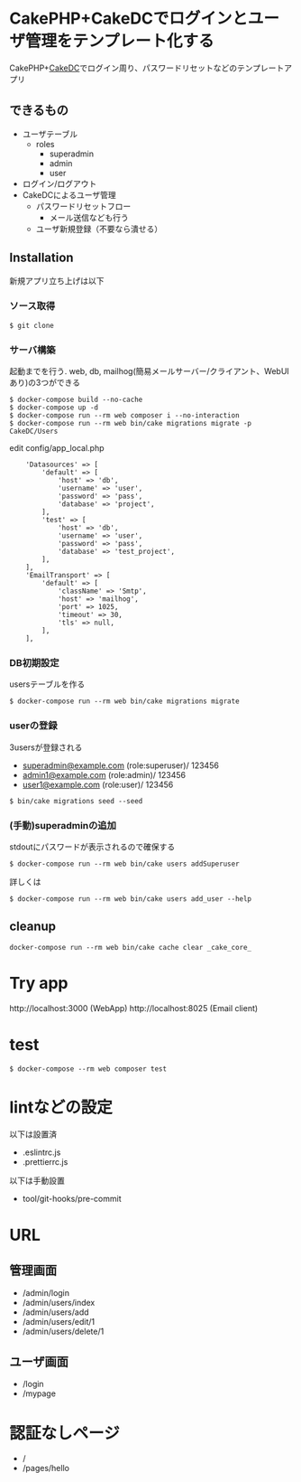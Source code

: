 # CakePHP+CakeDCでログインとユーザ管理をテンプレート化する

CakePHP+[CakeDC](https://github.com/CakeDC/users/)でログイン周り、パスワードリセットなどのテンプレートアプリ

## できるもの
- ユーザテーブル
  - roles
    - superadmin
    - admin
    - user
- ログイン/ログアウト
- CakeDCによるユーザ管理
  - パスワードリセットフロー
    - メール送信なども行う
  - ユーザ新規登録（不要なら潰せる）

## Installation

新規アプリ立ち上げは以下

### ソース取得
```
$ git clone
```

### サーバ構築
起動までを行う.
web, db, mailhog(簡易メールサーバー/クライアント、WebUIあり)の3つができる
```
$ docker-compose build --no-cache
$ docker-compose up -d
$ docker-compose run --rm web composer i --no-interaction
$ docker-compose run --rm web bin/cake migrations migrate -p CakeDC/Users
```

edit config/app_local.php
```
    'Datasources' => [
        'default' => [
            'host' => 'db',
            'username' => 'user',
            'password' => 'pass',
            'database' => 'project',
        ],
        'test' => [
            'host' => 'db',
            'username' => 'user',
            'password' => 'pass',
            'database' => 'test_project',
        ],
    ],
    'EmailTransport' => [
        'default' => [
            'className' => 'Smtp',
            'host' => 'mailhog',
            'port' => 1025,
            'timeout' => 30,
            'tls' => null,
        ],
    ],
```


### DB初期設定
usersテーブルを作る
```
$ docker-compose run --rm web bin/cake migrations migrate
```

### userの登録
3usersが登録される
- superadmin@example.com (role:superuser)/ 123456
- admin1@example.com (role:admin)/ 123456
- user1@example.com (role:user)/ 123456
```
$ bin/cake migrations seed --seed
```
### (手動)superadminの追加
stdoutにパスワードが表示されるので確保する
```
$ docker-compose run --rm web bin/cake users addSuperuser
```

詳しくは
```
$ docker-compose run --rm web bin/cake users add_user --help
```
## cleanup
```
docker-compose run --rm web bin/cake cache clear _cake_core_
```

# Try app
http://localhost:3000 (WebApp)
http://localhost:8025 (Email client)

# test
```
$ docker-compose --rm web composer test
```

# lintなどの設定
以下は設置済
- .eslintrc.js
- .prettierrc.js

以下は手動設置
- tool/git-hooks/pre-commit

# URL

## 管理画面
- /admin/login
- /admin/users/index
- /admin/users/add
- /admin/users/edit/1
- /admin/users/delete/1

## ユーザ画面
- /login
- /mypage


# 認証なしページ
- /
- /pages/hello
